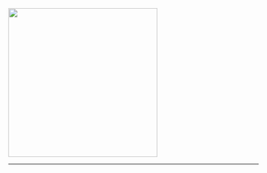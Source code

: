 <img src="https://media3.giphy.com/media/v7FDuR0rh63Qjwci0o/giphy.gif?cid=6c09b952npo78grymgjq2q6zfox7liio92skhs74v46s83d6&ep=v1_internal_gif_by_id&rid=giphy.gif&ct=g" width="300">

***
<p align="center">

<!--
**reo-mikage/reo-mikage** is a ✨ _special_ ✨ repository because its `README.md` (this file) appears on your GitHub profile.

Here are some ideas to get you started:

- 🔭 I’m currently working on ...
- 🌱 I’m currently learning ...
- 👯 I’m looking to collaborate on ...
- 🤔 I’m looking for help with ...
- 💬 Ask me about ...
- 📫 How to reach me: ...
- 😄 Pronouns: ...
- ⚡ Fun fact: ...
-->

